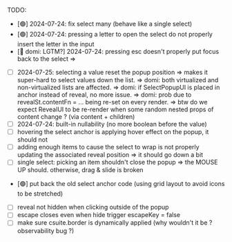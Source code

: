 TODO:

-   [🟢] 2024-07-24: fix select many (behave like a single select)
-   [🟢] 2024-07-24: pressing a letter to open the select do not properly insert the letter in the input
-   [🔶 domi: LGTM?] 2024-07-24: pressing esc doesn't properly put focus back to the select =>
-   [ ] 2024-07-25: selecting a value reset the popup position => makes it super-hard to select values down the list.
        => domi: both virtualized and non-virtualized lists are affected.
        => domi: if SelectPopupUI is placed in anchor instead of reveal, no more issue.
        => domi: prob due to revealSt.contentFn = ... being re-set on every render.
        => btw do we expect RevealUI to be re-render when some random nested props of content change ? (via content + children)
-   [ ] 2024-07-24: built-in nullability (no more boolean before the value)
-   [ ] hovering the select anchor is applying hover effect on the popup, it should not
-   [ ] adding enough items to cause the select to wrap is not properly updating the associated reveal position => it should go down a bit
-   [ ] single select: picking an item shouldn't close the popup => the MOUSE UP should. otherwise, drag & slide is broken
-   [🟢] put back the old select anchor code (using grid layout to avoid icons to be stretched)
-   [ ] reveal not hidden when clicking outside of the popup
-   [ ] escape closes even when hide trigger escapeKey = false
-   [ ] make sure csuite.border is dynamically applied (why wouldn't it be ? observability bug ?)
